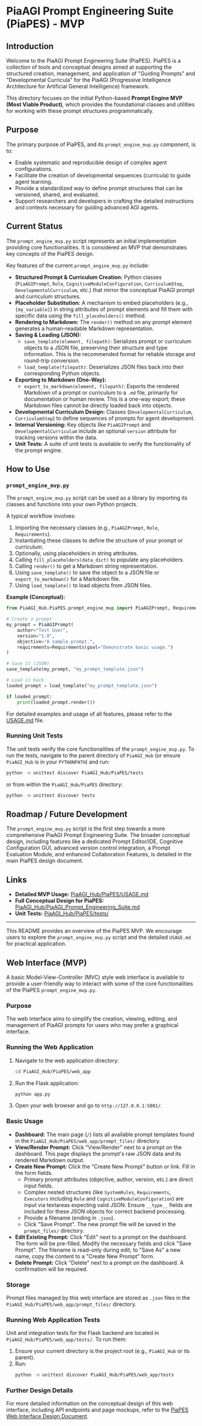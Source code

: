 # PiaAGI Prompt Engineering Suite (PiaPES) - MVP

## Introduction

Welcome to the PiaAGI Prompt Engineering Suite (PiaPES). PiaPES is a collection of tools and conceptual designs aimed at supporting the structured creation, management, and application of "Guiding Prompts" and "Developmental Curricula" for the PiaAGI (Progressive Intelligence Architecture for Artificial General Intelligence) framework.

This directory focuses on the initial Python-based **Prompt Engine MVP (Most Viable Product)**, which provides the foundational classes and utilities for working with these prompt structures programmatically.

## Purpose

The primary purpose of PiaPES, and its `prompt_engine_mvp.py` component, is to:

*   Enable systematic and reproducible design of complex agent configurations.
*   Facilitate the creation of developmental sequences (curricula) to guide agent learning.
*   Provide a standardized way to define prompt structures that can be versioned, shared, and evaluated.
*   Support researchers and developers in crafting the detailed instructions and contexts necessary for guiding advanced AGI agents.

## Current Status

The `prompt_engine_mvp.py` script represents an initial implementation providing core functionalities. It is considered an MVP that demonstrates key concepts of the PiaPES design.

Key features of the current `prompt_engine_mvp.py` include:

*   **Structured Prompt & Curriculum Creation:** Python classes (`PiaAGIPrompt`, `Role`, `CognitiveModuleConfiguration`, `CurriculumStep`, `DevelopmentalCurriculum`, etc.) that mirror the conceptual PiaAGI prompt and curriculum structures.
*   **Placeholder Substitution:** A mechanism to embed placeholders (e.g., `{my_variable}`) in string attributes of prompt elements and fill them with specific data using the `fill_placeholders()` method.
*   **Rendering to Markdown:** The `render()` method on any prompt element generates a human-readable Markdown representation.
*   **Saving & Loading (JSON):**
    *   `save_template(element, filepath)`: Serializes prompt or curriculum objects to a JSON file, preserving their structure and type information. This is the recommended format for reliable storage and round-trip conversion.
    *   `load_template(filepath)`: Deserializes JSON files back into their corresponding Python objects.
*   **Exporting to Markdown (One-Way):**
    *   `export_to_markdown(element, filepath)`: Exports the rendered Markdown of a prompt or curriculum to a `.md` file, primarily for documentation or human review. This is a one-way export; these Markdown files cannot be directly loaded back into objects.
*   **Developmental Curriculum Design:** Classes (`DevelopmentalCurriculum`, `CurriculumStep`) to define sequences of prompts for agent development.
*   **Internal Versioning:** Key objects like `PiaAGIPrompt` and `DevelopmentalCurriculum` include an optional `version` attribute for tracking versions within the data.
*   **Unit Tests:** A suite of unit tests is available to verify the functionality of the prompt engine.

## How to Use

### `prompt_engine_mvp.py`

The `prompt_engine_mvp.py` script can be used as a library by importing its classes and functions into your own Python projects.

A typical workflow involves:
1.  Importing the necessary classes (e.g., `PiaAGIPrompt`, `Role`, `Requirements`).
2.  Instantiating these classes to define the structure of your prompt or curriculum.
3.  Optionally, using placeholders in string attributes.
4.  Calling `fill_placeholders(data_dict)` to populate any placeholders.
5.  Calling `render()` to get a Markdown string representation.
6.  Using `save_template()` to save the object to a JSON file or `export_to_markdown()` for a Markdown file.
7.  Using `load_template()` to load objects from JSON files.

**Example (Conceptual):**
```python
from PiaAGI_Hub.PiaPES.prompt_engine_mvp import PiaAGIPrompt, Requirements, save_template, load_template

# Create a prompt
my_prompt = PiaAGIPrompt(
    author="Test User",
    version="1.0",
    objective="A sample prompt.",
    requirements=Requirements(goal="Demonstrate basic usage.")
)

# Save it (JSON)
save_template(my_prompt, "my_prompt_template.json")

# Load it back
loaded_prompt = load_template("my_prompt_template.json")

if loaded_prompt:
    print(loaded_prompt.render())
```

For detailed examples and usage of all features, please refer to the [USAGE.md](./USAGE.md) file.

### Running Unit Tests

The unit tests verify the core functionalities of the `prompt_engine_mvp.py`. To run the tests, navigate to the parent directory of `PiaAGI_Hub` (or ensure `PiaAGI_Hub` is in your `PYTHONPATH`) and run:

```bash
python -m unittest discover PiaAGI_Hub/PiaPES/tests
```
or from within the `PiaAGI_Hub/PiaPES` directory:
```bash
python -m unittest discover tests
```

## Roadmap / Future Development

The `prompt_engine_mvp.py` script is the first step towards a more comprehensive PiaAGI Prompt Engineering Suite. The broader conceptual design, including features like a dedicated Prompt Editor/IDE, Cognitive Configuration GUI, advanced version control integration, a Prompt Evaluation Module, and enhanced Collaboration Features, is detailed in the main PiaPES design document.

## Links

*   **Detailed MVP Usage:** [PiaAGI_Hub/PiaPES/USAGE.md](./USAGE.md)
*   **Full Conceptual Design for PiaPES:** [PiaAGI_Hub/PiaAGI_Prompt_Engineering_Suite.md](../PiaAGI_Prompt_Engineering_Suite.md)
*   **Unit Tests:** [PiaAGI_Hub/PiaPES/tests/](./tests/)

---

This README provides an overview of the PiaPES MVP. We encourage users to explore the `prompt_engine_mvp.py` script and the detailed `USAGE.md` for practical application.


## Web Interface (MVP)

A basic Model-View-Controller (MVC) style web interface is available to provide a user-friendly way to interact with some of the core functionalities of the PiaPES `prompt_engine_mvp.py`.

### Purpose
The web interface aims to simplify the creation, viewing, editing, and management of PiaAGI prompts for users who may prefer a graphical interface.

### Running the Web Application
1.  Navigate to the web application directory:
    ```bash
    cd PiaAGI_Hub/PiaPES/web_app
    ```
2.  Run the Flask application:
    ```bash
    python app.py
    ```
3.  Open your web browser and go to `http://127.0.0.1:5001/`.

### Basic Usage
*   **Dashboard:** The main page (`/`) lists all available prompt templates found in the `PiaAGI_Hub/PiaPES/web_app/prompt_files/` directory.
*   **View/Render Prompt:** Click "View/Render" next to a prompt on the dashboard. This page displays the prompt's raw JSON data and its rendered Markdown output.
*   **Create New Prompt:** Click the "Create New Prompt" button or link. Fill in the form fields.
    *   Primary prompt attributes (objective, author, version, etc.) are direct input fields.
    *   Complex nested structures (like `SystemRules`, `Requirements`, `Executors` including `Role` and `CognitiveModuleConfiguration`) are input via textareas expecting valid JSON. Ensure `__type__` fields are included for these JSON objects for correct backend processing.
    *   Provide a filename (ending in `.json`).
    *   Click "Save Prompt". The new prompt file will be saved in the `prompt_files/` directory.
*   **Edit Existing Prompt:** Click "Edit" next to a prompt on the dashboard. The form will be pre-filled. Modify the necessary fields and click "Save Prompt". The filename is read-only during edit; to "Save As" a new name, copy the content to a "Create New Prompt" form.
*   **Delete Prompt:** Click "Delete" next to a prompt on the dashboard. A confirmation will be required.

### Storage
Prompt files managed by this web interface are stored as `.json` files in the `PiaAGI_Hub/PiaPES/web_app/prompt_files/` directory.

### Running Web Application Tests
Unit and integration tests for the Flask backend are located in `PiaAGI_Hub/PiaPES/web_app/tests/`. To run them:
1.  Ensure your current directory is the project root (e.g., `PiaAGI_Hub` or its parent).
2.  Run:
    ```bash
    python -m unittest discover PiaAGI_Hub/PiaPES/web_app/tests
    ```

### Further Design Details
For more detailed information on the conceptual design of this web interface, including API endpoints and page mockups, refer to the [PiaPES Web Interface Design Document](./web_interface_design.md).
